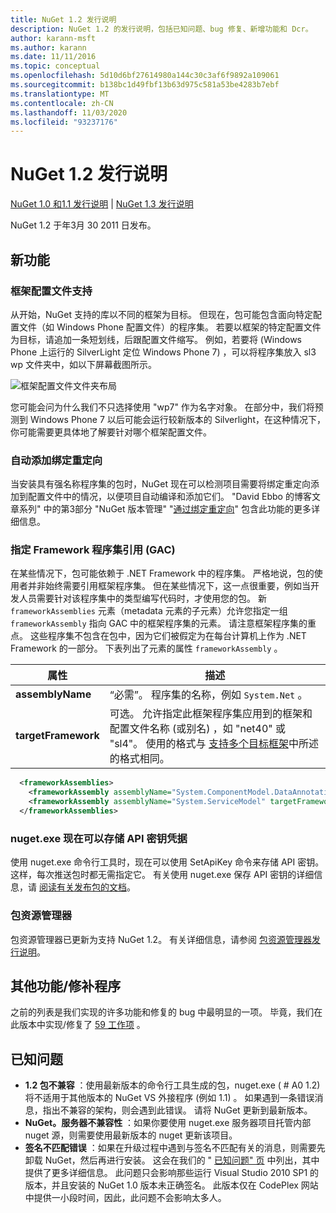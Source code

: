 ```yaml
---
title: NuGet 1.2 发行说明
description: NuGet 1.2 的发行说明，包括已知问题、bug 修复、新增功能和 Dcr。
author: karann-msft
ms.author: karann
ms.date: 11/11/2016
ms.topic: conceptual
ms.openlocfilehash: 5d10d6bf27614980a144c30c3af6f9892a109061
ms.sourcegitcommit: b138bc1d49fbf13b63d975c581a53be4283b7ebf
ms.translationtype: MT
ms.contentlocale: zh-CN
ms.lasthandoff: 11/03/2020
ms.locfileid: "93237176"
---
```

# <a name="nuget-12-release-notes"></a>NuGet 1.2 发行说明

[NuGet 1.0 和1.1 发行说明](../release-notes/nuget-1.1.md)  | [NuGet 1.3 发行说明](../release-notes/nuget-1.3.md)

NuGet 1.2 于年3月 30 2011 日发布。

## <a name="new-features"></a>新功能

### <a name="framework-profile-support"></a>框架配置文件支持

从开始，NuGet 支持的库以不同的框架为目标。 但现在，包可能包含面向特定配置文件（如 Windows Phone 配置文件）的程序集。 若要以框架的特定配置文件为目标，请追加一条短划线，后跟配置文件缩写。 例如，若要将 (Windows Phone 上运行的 SilverLight 定位 Windows Phone 7) ，可以将程序集放入 sl3 wp 文件夹中，如以下屏幕截图所示。

![框架配置文件文件夹布局](./media/framework-profile-support.png)

您可能会问为什么我们不只选择使用 "wp7" 作为名字对象。 在部分中，我们将预测到 Windows Phone 7 以后可能会运行较新版本的 Silverlight，在这种情况下，你可能需要更具体地了解要针对哪个框架配置文件。

### <a name="automatically-add-binding-redirects"></a>自动添加绑定重定向

当安装具有强名称程序集的包时，NuGet 现在可以检测项目需要将绑定重定向添加到配置文件中的情况，以便项目自动编译和添加它们。 "David Ebbo 的博客文章系列" 中的第3部分 "NuGet 版本管理" "[通过绑定重定向](http://blog.davidebbo.com/2011/01/nuget-versioning-part-3-unification-via.html)" 包含此功能的更多详细信息。

<a name="framework-assembly-refs"></a>

### <a name="specifying-framework-assembly-references-gac"></a>指定 Framework 程序集引用 (GAC) 

在某些情况下，包可能依赖于 .NET Framework 中的程序集。 严格地说，包的使用者并非始终需要引用框架程序集。 但在某些情况下，这一点很重要，例如当开发人员需要针对该程序集中的类型编写代码时，才使用您的包。 新 `frameworkAssemblies` 元素（metadata 元素的子元素）允许您指定一组 `frameworkAssembly` 指向 GAC 中的框架程序集的元素。 请注意框架程序集的重点。
这些程序集不包含在包中，因为它们被假定为在每台计算机上作为 .NET Framework 的一部分。 下表列出了元素的属性 `frameworkAssembly` 。


|属性 |描述|
|----------------|-----------|
|**assemblyName**|“必需”。 程序集的名称，例如 `System.Net` 。|
|**targetFramework**|可选。 允许指定此框架程序集应用到的框架和配置文件名称 (或别名) ，如 "net40" 或 "sl4"。 使用的格式与 [支持多个目标框架](../create-packages/supporting-multiple-target-frameworks.md)中所述的格式相同。|

```xml
  <frameworkAssemblies>
    <frameworkAssembly assemblyName="System.ComponentModel.DataAnnotations" targetFramework="net40" />
    <frameworkAssembly assemblyName="System.ServiceModel" targetFramework="net40" />
  </frameworkAssemblies>
```

### <a name="nugetexe-now-is-able-to-store-api-key-credentials"></a>nuget.exe 现在可以存储 API 密钥凭据

使用 nuget.exe 命令行工具时，现在可以使用 SetApiKey 命令来存储 API 密钥。 这样，每次推送包时都无需指定它。 有关使用 nuget.exe 保存 API 密钥的详细信息，请 [阅读有关发布包的文档](../nuget-org/publish-a-package.md)。

### <a name="package-explorer"></a>包资源管理器
包资源管理器已更新为支持 NuGet 1.2。 有关详细信息，请参阅 [包资源管理器发行说明](http://nuget.codeplex.com/wikipage?title=New%20features%20in%20NuGet%20Package%20Explorer%201.0)。

## <a name="other-featuresfixes"></a>其他功能/修补程序

之前的列表是我们实现的许多功能和修复的 bug 中最明显的一项。 毕竟，我们在此版本中实现/修复了 [59 工作项](http://nuget.codeplex.com/workitem/list/advanced?keyword=&status=All&type=All&priority=All&release=NuGet%201.2&assignedTo=All&component=All&sortField=Votes&sortDirection=Descending&page=0) 。

## <a name="known-issues"></a>已知问题

* **1.2 包不兼容** ：使用最新版本的命令行工具生成的包，nuget.exe ( # A0 1.2) 将不适用于其他版本的 NuGet VS 外接程序 (例如 1.1) 。 如果遇到一条错误消息，指出不兼容的架构，则会遇到此错误。 请将 NuGet 更新到最新版本。
* **NuGet。服务器不兼容性** ：如果你要使用 nuget.exe 服务器项目托管内部 nuget 源，则需要使用最新版本的 nuget 更新该项目。
* **签名不匹配错误** ：如果在升级过程中遇到与签名不匹配有关的消息，则需要先卸载 NuGet，然后再进行安装。 这会在我们的 " [已知问题" 页](../release-notes/known-issues.md) 中列出，其中提供了更多详细信息。 此问题只会影响那些运行 Visual Studio 2010 SP1 的版本，并且安装的 NuGet 1.0 版本未正确签名。 此版本仅在 CodePlex 网站中提供一小段时间，因此，此问题不会影响太多人。